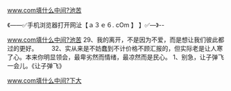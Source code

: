 www.com填什么中间?池苦

《——✅手机浏览器打开网沚【ａ３ｅ６. cOm 】 】✅—》--

www.com填什么中间?池苦	29、我的离开，不是因为不爱，而是想让我们彼此都过的更好。
　　32、实从来是不妨蠢到不计价格不顾汇报的，但实际老是让人寒了心。本来你明显领会，最卑劣然而情绪，最凉然而是民心。
	1、别急，让子弹飞一会儿。《让子弹飞》





www.com填什么中间?下大
